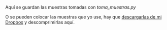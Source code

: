 Aquí se guardan las muestras tomadas con *toma_muestras.py*

O se pueden colocar las muestras que yo use, hay que [descargarlas de mi Dropbox](https://www.dropbox.com/sh/dmw6rz9kpb7uqrr/AABlh10qjQb7zuCrTXuhssGFa?dl=0) y descomprimirlas aquí.

